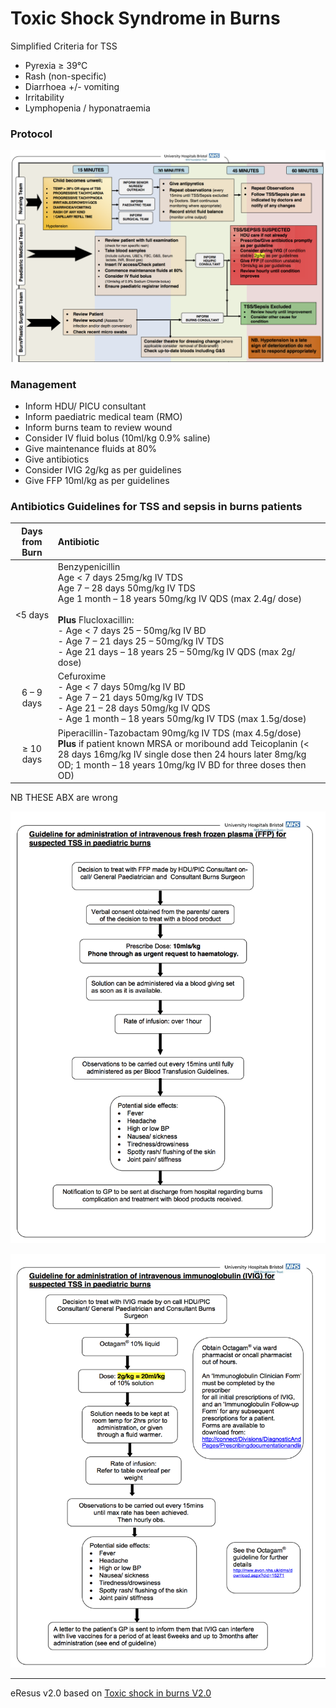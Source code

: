 
# Toxic Shock Syndrome in Burns
Simplified Criteria for TSS
- Pyrexia ≥ 39°C
- Rash (non-specific)
- Diarrhoea +/- vomiting
- Irritability
- Lymphopenia / hyponatraemia

### Protocol
![TSS protocol](./TSS_burns.png)

### Management
- Inform HDU/ PICU consultant
- Inform paediatric medical team (RMO)
- Inform burns team to review wound
- Consider IV fluid bolus (10ml/kg 0.9% saline) 
- Give maintenance fluids at 80%
- Give antibiotics
- Consider IVIG 2g/kg as per guidelines
- Give FFP 10ml/kg as per guidelines

### Antibiotics Guidelines for TSS and sepsis in burns patients

|Days from Burn | Antibiotic|
|:-------------:|:----------|
|<5 days | Benzypenicillin <br/> Age < 7 days 25mg/kg IV TDS <br/> Age 7 – 28 days 50mg/kg IV TDS<br/>Age 1 month – 18 years 50mg/kg IV QDS (max 2.4g/ dose)<br/><br/> __Plus__ Flucloxacillin:<br/> - Age < 7 days 25 – 50mg/kg IV BD<br/> - Age 7 – 21 days 25 – 50mg/kg IV TDS<br/> - Age 21 days – 18 years 25 – 50mg/kg IV QDS (max 2g/ dose)|
|6 – 9 days | Cefuroxime <br/> - Age < 7 days 50mg/kg IV BD <br/> - Age 7 – 21 days 50mg/kg IV TDS<br/> - Age 21 – 28 days 50mg/kg IV QDS <br/> - Age 1 month – 18 years 50mg/kg IV TDS (max 1.5g/dose)|
|≥ 10 days| Piperacillin-Tazobactam 90mg/kg IV TDS (max 4.5g/dose)<br/> __Plus__ if patient known MRSA or moribound add Teicoplanin (< 28 days 16mg/kg IV single dose then 24 hours later 8mg/kg OD; 1 month – 18 years 10mg/kg IV BD for three doses then OD)|

NB THESE ABX are wrong

![FFP in Burns](./guidelines.md/TSS_burns_FFP.png)

![IVIG in burns](./guidelines.md/TSS_burns_IVIG.png)

--- 
eResus v2.0 based on [Toxic shock in burns V2.0](http://workspaces/sites/Teams/ChildrensEmergencyDepartment/guidelines/BCH_guidelines/1/index.html#17054)
